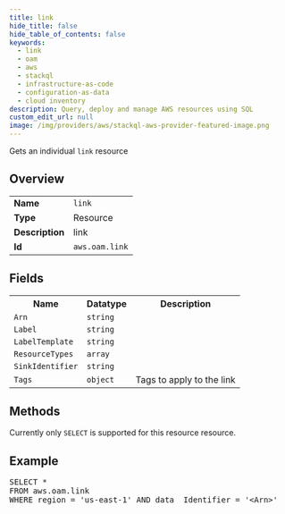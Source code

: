 ```yaml
---
title: link
hide_title: false
hide_table_of_contents: false
keywords:
  - link
  - oam
  - aws
  - stackql
  - infrastructure-as-code
  - configuration-as-data
  - cloud inventory
description: Query, deploy and manage AWS resources using SQL
custom_edit_url: null
image: /img/providers/aws/stackql-aws-provider-featured-image.png
---
```

Gets an individual <code>link</code> resource

## Overview
<table><tbody>
<tr><td><b>Name</b></td><td><code>link</code></td></tr>
<tr><td><b>Type</b></td><td>Resource</td></tr>
<tr><td><b>Description</b></td><td>link</td></tr>
<tr><td><b>Id</b></td><td><code>aws.oam.link</code></td></tr>
</tbody></table>

## Fields
<table><tbody>
<tr><th>Name</th><th>Datatype</th><th>Description</th></tr>
<tr><td><code>Arn</code></td><td><code>string</code></td><td></td></tr>
<tr><td><code>Label</code></td><td><code>string</code></td><td></td></tr>
<tr><td><code>LabelTemplate</code></td><td><code>string</code></td><td></td></tr>
<tr><td><code>ResourceTypes</code></td><td><code>array</code></td><td></td></tr>
<tr><td><code>SinkIdentifier</code></td><td><code>string</code></td><td></td></tr>
<tr><td><code>Tags</code></td><td><code>object</code></td><td>Tags to apply to the link</td></tr>

</tbody></table>

## Methods
Currently only <code>SELECT</code> is supported for this resource resource.

## Example
<pre>
SELECT * 
FROM aws.oam.link
WHERE region = 'us-east-1' AND data__Identifier = '&lt;Arn&gt;'
</pre>
